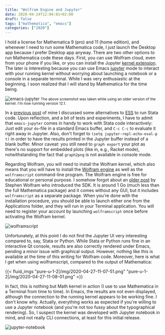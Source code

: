 ```yaml
---
title: "Wolfram Engine and Jupyter"
date: 2020-04-24T12:04:01+02:00
draft: false
tags: ["mathematica", "emacs"]
categories: ["2020"]
---
```


I hold a license for Mathematica 9 (pro) and 11 (home edition), and whenever I need to run some Mathematica code, I just launch the Desktop app because I prefer Desktop app anyway. There are two other options to run Mathematica code these days. First, you can use Wolfram cloud, even from your phone if you like, or you can install the Jupyter [kernel extension](https://github.com/WolframResearch/WolframLanguageForJupyter). The later is interesting because you can use Emacs [jupyter](https://github.com/dzop/emacs-jupyter) mode to interact with your running kernel without worrying about launching a notebook or a console in a separate terminal. While I was very enthusiastic at the beginning, I soon realized that I will stand by Mathematica for the time being.

![emacs-jupyter](/img/2020-04-21-20-04-12.png)
<small>The above screenshot was taken while using an older version of the kernel. I'm now running version 12.1.</small>

In a [previous post](/post/stata-jupyter/) of mine I discussed some alternatives to [ESS](https://ess.r-project.org) to run Stata code. Upon reflection, and a bit of tests and experiments, I have to admit that `emacs-jupyter` comes in handy to work with Stata code interactively: Just edit your `do`-file in a standard Emacs buffer, and `C-c C-c` to evaluate it right away in Jupyter. Also, don't forget to `(setq jupyter-repl-echo-eval-p t)` in order to have the results printed in the Jupyter buffer instead of a blank buffer. Minor caveat: you still need to `graph export` your plot as there's no support for embedded plots (like in, e.g., Racket mode), notwithstanding the fact that `graph2png` is not available in console mode.

Regarding Wolfram, you will need to install the Wolfram kernel, which also means that you will have to install the [Wolfram engine](https://www.wolfram.com/engine/) as well as the `wolframscript` command-line program. The Wolfram engine is free for educational or personal purpose. I somehow forgot about an [older post](https://writings.stephenwolfram.com/2019/05/launching-today-free-wolfram-engine-for-developers/) by Stephen Wolfram who introduced the SDK. It is around 1 Go (much less than the full Mathematica package) and it comes without any GUI, but it includes `wolframscript` as a separate package. When you're done with the installation procedure, you should be able to launch either one from the Applications folder, and they will run in your Terminal application. You will need to register your account by launching `wolframscript` once before activating the Wolfram kernel.

![wolframscript](/img/2020-04-27-08-08-16.png)

Unfortunately, at this point I do not find the Jupyter UI very interesting compared to, say, Stata or Python. While Stata or Python runs fine in an interactive Qt console, results are also correctly rendered under Emacs, pending a minor issue with graphical output. However, nothing like this is available at the time of this writing for Wolfram code. Moreover, here is what I get when using wolframscript, compared to the output of Mathematica:

{{< fluid_imgs
"pure-u-1-2|/img/2020-04-27-11-07-51.png"
"pure-u-1-2|/img/2020-04-27-11-08-01.png" >}}

In fact, this is nothing but Math kernel in action (I use to use Mathematica in a Terminal from time to time). In Emacs, the results are not even displayed, although the connection to the running kernel appears to be working fine. I don't know why. Actually, everything works as expected if you're willing to use a Jupyter notebook (and you're not too fussy about the typographical rendering). So, I suspect the kernel was developed with Jupyter notebook in mind, and not really CLI connections, at least for this initial release.

![jupyter-notebook](/img/2020-04-27-18-48-14.png)
